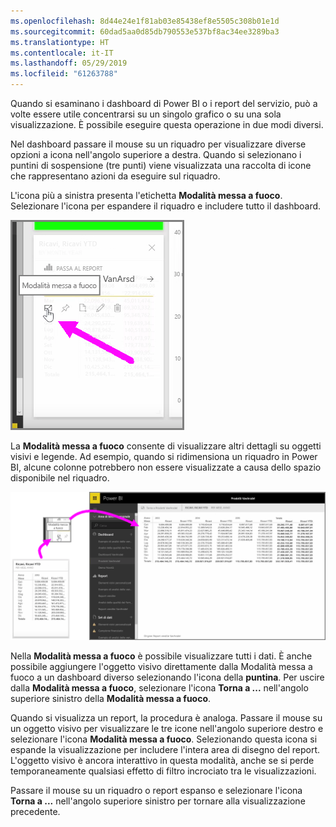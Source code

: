 ```yaml
---
ms.openlocfilehash: 8d44e24e1f81ab03e85438ef8e5505c308b01e1d
ms.sourcegitcommit: 60dad5aa0d85db790553e537bf8ac34ee3289ba3
ms.translationtype: HT
ms.contentlocale: it-IT
ms.lasthandoff: 05/29/2019
ms.locfileid: "61263788"
---
```

Quando si esaminano i dashboard di Power BI o i report del servizio, può a volte essere utile concentrarsi su un singolo grafico o su una sola visualizzazione. È possibile eseguire questa operazione in due modi diversi.

Nel dashboard passare il mouse su un riquadro per visualizzare diverse opzioni a icona nell'angolo superiore a destra. Quando si selezionano i puntini di sospensione (tre punti) viene visualizzata una raccolta di icone che rappresentano azioni da eseguire sul riquadro.

L'icona più a sinistra presenta l'etichetta **Modalità messa a fuoco**. Selezionare l'icona per espandere il riquadro e includere tutto il dashboard.

![](media/4-4b-display-visuals-tiles-fullscreen/4-4b_1.png)

La **Modalità messa a fuoco** consente di visualizzare altri dettagli su oggetti visivi e legende. Ad esempio, quando si ridimensiona un riquadro in Power BI, alcune colonne potrebbero non essere visualizzate a causa dello spazio disponibile nel riquadro.

![](media/4-4b-display-visuals-tiles-fullscreen/4-4b_2.png)

Nella **Modalità messa a fuoco** è possibile visualizzare tutti i dati. È anche possibile aggiungere l'oggetto visivo direttamente dalla Modalità messa a fuoco a un dashboard diverso selezionando l'icona della **puntina**. Per uscire dalla **Modalità messa a fuoco**, selezionare l'icona **Torna a ...** nell'angolo superiore sinistro della **Modalità messa a fuoco**.

Quando si visualizza un report, la procedura è analoga. Passare il mouse su un oggetto visivo per visualizzare le tre icone nell'angolo superiore destro e selezionare l'icona **Modalità messa a fuoco**. Selezionando questa icona si espande la visualizzazione per includere l'intera area di disegno del report. L'oggetto visivo è ancora interattivo in questa modalità, anche se si perde temporaneamente qualsiasi effetto di filtro incrociato tra le visualizzazioni.

Passare il mouse su un riquadro o report espanso e selezionare l'icona **Torna a ...** nell'angolo superiore sinistro per tornare alla visualizzazione precedente.

